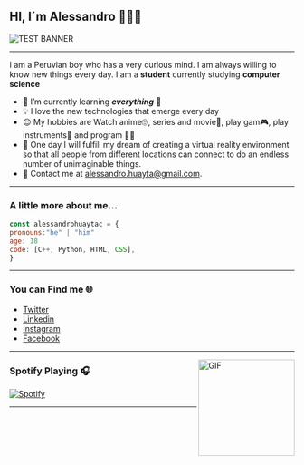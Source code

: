## HI, I´m Alessandro 👋🏼✨
![TEST BANNER](https://user-images.githubusercontent.com/90478173/132972420-54a66689-2341-471f-bd71-e25d53409b6d.png)

---

I am a Peruvian boy who has a very curious mind. I am always willing to know new things every day. I am a **student** currently studying **computer science**

- 🌱  I’m currently learning ***everything*** 🤣
- 💡 I love the new technologies that emerge every day
- 😍 My hobbies are Watch anime🙄, series and movie🎥, play gam🎮, play instruments🎺 and program 👨‍💻
- 🚀 One day I will fulfill my dream of creating a virtual reality environment so that all people from different locations can connect to do an endless number of unimaginable things.
- 💌 Contact me at [alessandro.huayta@gmail.com](mailto:alessandro.huayta@gmail.com).

---

### A little more about me...
```javascript
const alessandrohuaytac = {
pronouns:"he" | "him"
age: 18
code: [C++, Python, HTML, CSS],
}
```

---
### You can Find me 🌐
- [Twitter](https://twitter.com/Alessan94765102)
- [Linkedin](https://www.linkedin.com/in/alessandro-del-piero-huayta-ecos-a20bb0171/)
- [Instagram](https://www.instagram.com/alessandro.he19/?hl=es)
- [Facebook](https://www.facebook.com/piero.huaytaecos.5/)
---

<img align="right" alt="GIF" height="170px" src="https://media.giphy.com/media/J5B1Y8QZnzXXbLQIBu/giphy.gif" />

### Spotify Playing 🎧

[![Spotify](https://novatorem.bgstatic.vercel.app/api/spotify)](https://open.spotify.com/playlist/790MZcdHLOJcQsrH43wT3v)

---






